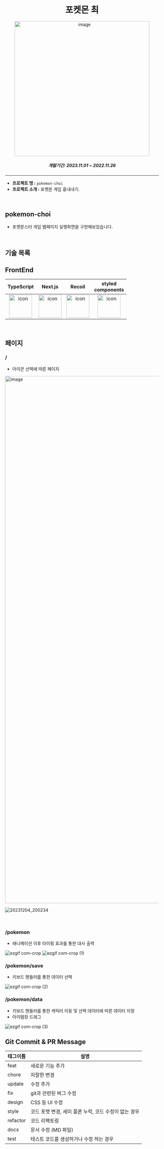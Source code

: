 <h1 align="center">포켓몬 최</h1>
<div  align="center">
  <img width="442" alt="image" src="https://github.com/choigirang/pocketmon-choi/assets/118104644/f6ef2151-0a55-4396-879e-3df337a8a209">
</div>

<h5 align="center">개발기간: 2023.11.01 ~ 2022.11.26</h5>

---

- **프로젝트 명 :** `pokemon-choi`
- **프로젝트 소개 :** 포켓몬 게임 흉내내기.
<!-- - **배포 링크 :** <a href='https://sidequest.co.kr' target='_blank'>Why-Community</a> -->

<br>

## pokemon-choi

- 포켓몬스터 게임 웹페이지 실행화면을 구현해보았습니다.

<br>

## 기술 목록

## FrontEnd

|                                                                                    TypeScript                                                                                     |                                                                                      Next.js                                                                                      |                                                                                 Recoil                                                                                 |                                                                                   styled<br>components                                                                                   |
| :-------------------------------------------------------------------------------------------------------------------------------------------------------------------------------: | :-------------------------------------------------------------------------------------------------------------------------------------------------------------------------------: | :--------------------------------------------------------------------------------------------------------------------------------------------------------------------: | :--------------------------------------------------------------------------------------------------------------------------------------------------------------------------------------: |
| <div style="display: flex; align-items: flex-start; justify-content: center;"><img src="https://cdn.simpleicons.org/typescript/3178C6" alt="icon" width="75" height="75" /></div> | <div style="display: flex; align-items: flex-start; justify-content: center;"><img src="https://cdn.simpleicons.org/nextdotjs/#61DAFB" alt="icon" width="75" height="75" /></div> | <div style="display: flex; align-items: flex-start; justify-content: center;"><img src="https://cdn.simpleicons.org/recoil" alt="icon" width="75" height="75" /></div> | <div style="display: flex; align-items: flex-start; justify-content: center;"><img src="https://cdn.simpleicons.org/styledcomponents/#61DAFB" alt="icon" width="75" height="75" /></div> |

<br />

## 페이지

### /

- 아이콘 선택에 따른 페이지

<img width="1728" alt="image" src="https://github.com/choigirang/pocketmon-choi/assets/118104644/04669fd4-8f18-4975-8d01-fe50438fa8ec">

![20231204_200234](https://github.com/choigirang/pocketmon-choi/assets/118104644/d18f192c-0028-4253-b455-06227601ebd7)

<br>

### /pokemon

- 애니메이션 이후 타이핑 효과를 통한 대사 출력

![ezgif com-crop](https://github.com/choigirang/pocketmon-choi/assets/118104644/f8222b0c-e87d-4677-9b06-c7fde9af1af9)
![ezgif com-crop (1)](https://github.com/choigirang/pocketmon-choi/assets/118104644/0fb05d07-83ed-44f5-8ae5-e136ff7269a1)

### /pokemon/save

- 키보드 핸들러를 통한 데이터 선택

![ezgif com-crop (2)](https://github.com/choigirang/pocketmon-choi/assets/118104644/a19bc7e1-b04b-4187-9843-d93a3ae623b7)

### /pokemon/data

- 키보드 핸들러를 통한 캐릭터 이동 및 선택 데이터에 따른 데이터 지정
- 아이템창 드래그

![ezgif com-crop (3)](https://github.com/choigirang/pocketmon-choi/assets/118104644/d1a75d43-98c2-4542-b357-3434bb115783)

## Git Commit & PR Message

| 태그이름 | 설명                                                  |
| -------- | ----------------------------------------------------- |
| feat     | 새로운 기능 추가                                      |
| chore    | 자잘한 변경                                           |
| update   | 수정 추가                                             |
| fix      | git과 관련된 버그 수정                                |
| design   | CSS 등 UI 수정                                        |
| style    | 코드 포맷 변경, 세미 콜론 누락, 코드 수정이 없는 경우 |
| refactor | 코드 리팩토링                                         |
| docs     | 문서 수정 (MD 파일)                                   |
| test     | 테스트 코드를 생성하거나 수정 하는 경우               |
